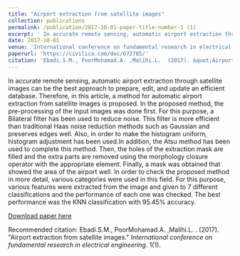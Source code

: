 ```yaml
---
title: "Airport extraction from satellite images"
collection: publications
permalink: /publication/2017-10-01-paper-title-number-1 (1)
excerpt: ' In accurate remote sensing, automatic airport extraction through satellite images can be the best approach to prepare, edit, and update an efficient database.Therefore, in this article, a method for automatic airport extraction from satellite images is proposed. In the proposed method, the pre-processing of the input images was done first. For this purpose, a Bilateral filter has been used to reduce noise. This filter is more efficient than traditional Haas noise reduction methods such as Gaussian and preserves edges well. Also, in order to make the histogram uniform, histogram adjustment has been used.In addition, the Atsu method has been used to complete this method. Then, the holes of the extraction mask are filled and the extra parts are removed using the morphology closure operator with the appropriate element. Finally, a mask was obtained that showed the area of ​​the airport well. In order to check the proposed method in more detail, various categories were used in this field. For this purpose, various features were extracted from the image and given to 7 different classifications and the performance of each one was checked. The best performance was the KNN classification with 95.45% accuracy.'
date: 2017-10-01
venue: 'International conference on fundamental research in electrical engineering'
paperurl: 'https://civilica.com/doc/672785/'
citation: 'Ebadi.S.M., PoorMohamad.A. ,Malihi.L.  (2017). &quot;Airport extraction from satellite images.&quot; <i>International conference on fundamental research in electrical engineering</i>. 1(1).'
---
```

In accurate remote sensing, automatic airport extraction through satellite images can be the best approach to prepare, edit, and update an efficient database. Therefore, in this article, a method for automatic airport extraction from satellite images is proposed. In the proposed method, the pre-processing of the input images was done first. For this purpose, a Bilateral filter has been used to reduce noise. This filter is more efficient than traditional Haas noise reduction methods such as Gaussian and preserves edges well. Also, in order to make the histogram uniform, histogram adjustment has been used.In addition, the Atsu method has been used to complete this method. Then, the holes of the extraction mask are filled and the extra parts are removed using the morphology closure operator with the appropriate element. Finally, a mask was obtained that showed the area of ​​the airport well. In order to check the proposed method in more detail, various categories were used in this field. For this purpose, various features were extracted from the image and given to 7 different classifications and the performance of each one was checked. The best performance was the KNN classification with 95.45% accuracy.

[Download paper here](https://civilica.com/doc/672785/)

Recommended citation: Ebadi.S.M., PoorMohamad.A. ,Malihi.L. . (2017). "Airport extraction from satellite images." <i>International conference on fundamental research in electrical engineering</i>. 1(1).
